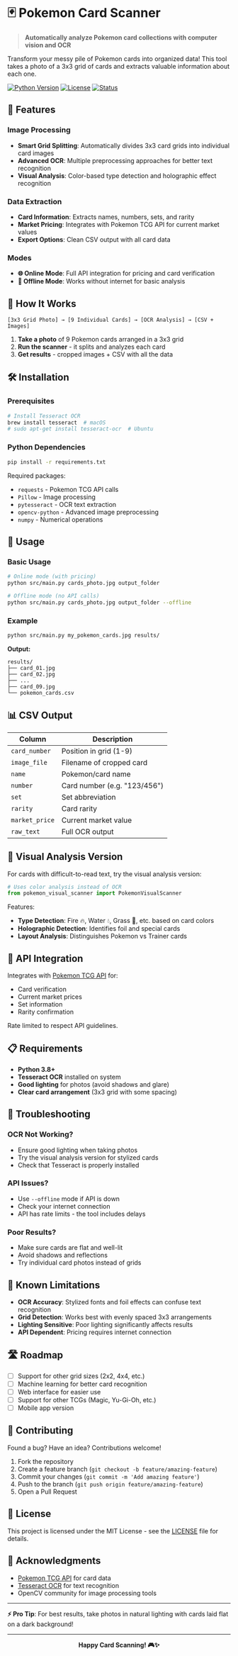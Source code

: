# 🃏 Pokemon Card Scanner

> **Automatically analyze Pokemon card collections with computer vision and OCR**

Transform your messy pile of Pokemon cards into organized data! This tool takes a photo of a 3x3 grid of cards and extracts valuable information about each one.

[![Python Version](https://img.shields.io/badge/python-3.8+-blue.svg)](https://python.org)
[![License](https://img.shields.io/badge/license-MIT-green.svg)](LICENSE)
[![Status](https://img.shields.io/badge/status-active-success.svg)]()

## 🚀 Features

### Image Processing
- **Smart Grid Splitting**: Automatically divides 3x3 card grids into individual card images
- **Advanced OCR**: Multiple preprocessing approaches for better text recognition
- **Visual Analysis**: Color-based type detection and holographic effect recognition

### Data Extraction
- **Card Information**: Extracts names, numbers, sets, and rarity
- **Market Pricing**: Integrates with Pokemon TCG API for current market values
- **Export Options**: Clean CSV output with all card data

### Modes
- **🌐 Online Mode**: Full API integration for pricing and card verification
- **📱 Offline Mode**: Works without internet for basic analysis

## 📸 How It Works

```
[3x3 Grid Photo] → [9 Individual Cards] → [OCR Analysis] → [CSV + Images]
```

1. **Take a photo** of 9 Pokemon cards arranged in a 3x3 grid
2. **Run the scanner** - it splits and analyzes each card
3. **Get results** - cropped images + CSV with all the data

## 🛠 Installation

### Prerequisites
```bash
# Install Tesseract OCR
brew install tesseract  # macOS
# sudo apt-get install tesseract-ocr  # Ubuntu
```

### Python Dependencies
```bash
pip install -r requirements.txt
```

Required packages:
- `requests` - Pokemon TCG API calls
- `Pillow` - Image processing
- `pytesseract` - OCR text extraction
- `opencv-python` - Advanced image preprocessing
- `numpy` - Numerical operations

## 🎯 Usage

### Basic Usage
```bash
# Online mode (with pricing)
python src/main.py cards_photo.jpg output_folder

# Offline mode (no API calls)
python src/main.py cards_photo.jpg output_folder --offline
```

### Example
```bash
python src/main.py my_pokemon_cards.jpg results/
```

**Output:**
```
results/
├── card_01.jpg
├── card_02.jpg
├── ...
├── card_09.jpg
└── pokemon_cards.csv
```

## 📊 CSV Output

| Column | Description |
|--------|-------------|
| `card_number` | Position in grid (1-9) |
| `image_file` | Filename of cropped card |
| `name` | Pokemon/card name |
| `number` | Card number (e.g. "123/456") |
| `set` | Set abbreviation |
| `rarity` | Card rarity |
| `market_price` | Current market value |
| `raw_text` | Full OCR output |

## 🎨 Visual Analysis Version

For cards with difficult-to-read text, try the visual analysis version:

```python
# Uses color analysis instead of OCR
from pokemon_visual_scanner import PokemonVisualScanner
```

Features:
- **Type Detection**: Fire 🔥, Water 💧, Grass 🌱, etc. based on card colors
- **Holographic Detection**: Identifies foil and special cards
- **Layout Analysis**: Distinguishes Pokemon vs Trainer cards

## 🤖 API Integration

Integrates with [Pokemon TCG API](https://pokemontcg.io/) for:
- Card verification
- Current market prices
- Set information
- Rarity confirmation

Rate limited to respect API guidelines.

## 📋 Requirements

- **Python 3.8+**
- **Tesseract OCR** installed on system
- **Good lighting** for photos (avoid shadows and glare)
- **Clear card arrangement** (3x3 grid with some spacing)

## 🔧 Troubleshooting

### OCR Not Working?
- Ensure good lighting when taking photos
- Try the visual analysis version for stylized cards
- Check that Tesseract is properly installed

### API Issues?
- Use `--offline` mode if API is down
- Check your internet connection
- API has rate limits - the tool includes delays

### Poor Results?
- Make sure cards are flat and well-lit
- Avoid shadows and reflections
- Try individual card photos instead of grids

## 🚧 Known Limitations

- **OCR Accuracy**: Stylized fonts and foil effects can confuse text recognition
- **Grid Detection**: Works best with evenly spaced 3x3 arrangements
- **Lighting Sensitive**: Poor lighting significantly affects results
- **API Dependent**: Pricing requires internet connection

## 🛣 Roadmap

- [ ] Support for other grid sizes (2x2, 4x4, etc.)
- [ ] Machine learning for better card recognition
- [ ] Web interface for easier use
- [ ] Support for other TCGs (Magic, Yu-Gi-Oh, etc.)
- [ ] Mobile app version

## 🤝 Contributing

Found a bug? Have an idea? Contributions welcome!

1. Fork the repository
2. Create a feature branch (`git checkout -b feature/amazing-feature`)
3. Commit your changes (`git commit -m 'Add amazing feature'`)
4. Push to the branch (`git push origin feature/amazing-feature`)
5. Open a Pull Request

## 📄 License

This project is licensed under the MIT License - see the [LICENSE](LICENSE) file for details.

## 🙏 Acknowledgments

- [Pokemon TCG API](https://pokemontcg.io/) for card data
- [Tesseract OCR](https://github.com/tesseract-ocr/tesseract) for text recognition
- OpenCV community for image processing tools

---

**⚡ Pro Tip**: For best results, take photos in natural lighting with cards laid flat on a dark background!

---

<p align="center">
  <strong>Happy Card Scanning! 🎮✨</strong>
</p>